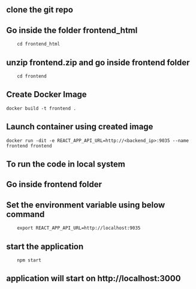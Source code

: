 ## clone the git repo

## Go inside the folder frontend_html
        cd frontend_html
## unzip frontend.zip and go inside frontend folder

        cd frontend 

## Create Docker Image

    docker build -t frontend .
   
## Launch container using created image

    docker run -dit -e REACT_APP_API_URL=http://<backend_ip>:9035 --name frontend frontend
    



## To run the code in local system

## Go inside frontend folder 

## Set the environment variable using below command

        export REACT_APP_API_URL=http://localhost:9035
     
## start the application

        npm start
        
## application will start on http://localhost:3000
   
